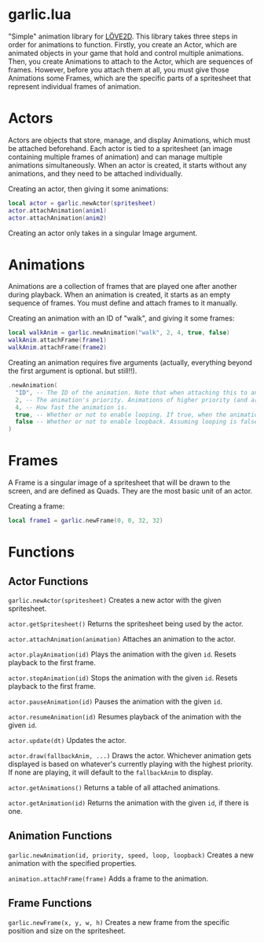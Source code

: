 # garlic.lua
"Simple" animation library for [LÖVE2D](https://love2d.org/).
This library takes three steps in order for animations to function. Firstly, you create an Actor, which are animated objects in your game that hold and control multiple animations. Then, you create Animations to attach to the Actor, which are sequences of frames. However, before you attach them at all, you must give those Animations some Frames, which are the specific parts of a spritesheet that represent individual frames of animation.

# Actors
Actors are objects that store, manage, and display Animations, which must be attached beforehand. Each actor is tied to a spritesheet (an image containing multiple frames of animation) and can manage multiple animations simultaneously. When an actor is created, it starts without any animations, and they need to be attached individually.

Creating an actor, then giving it some animations:
```lua
local actor = garlic.newActor(spritesheet)
actor.attachAnimation(anim1)
actor.attachAnimation(anim2)
```

Creating an actor only takes in a singular Image argument.

# Animations
Animations are a collection of frames that are played one after another during playback. When an animation is created, it starts as an empty sequence of frames. You must define and attach frames to it manually.

Creating an animation with an ID of "walk", and giving it some frames:
```lua
local walkAnim = garlic.newAnimation("walk", 2, 4, true, false)
walkAnim.attachFrame(frame1)
walkAnim.attachFrame(frame2)
```

Creating an animation requires five arguments (actually, everything beyond the first argument is optional. but still!!).
```lua
.newAnimation(
  "ID", -- The ID of the animation. Note that when attaching this to an actor, that there can't be another pre-existing animation of the same ID.
  2, -- The animation's priority. Animations of higher priority (and are playing) typically get drawn first before any others.
  4, -- How fast the animation is.
  true, -- Whether or not to enable looping. If true, when the animation ends, it will return to the first frame and continue playing.
  false -- Whether or not to enable loopback. Assuming looping is false, the animation will snap back to the first frame and stop playing once it has finished.
)
```

# Frames
A Frame is a singular image of a spritesheet that will be drawn to the screen, and are defined as Quads. They are the most basic unit of an actor.

Creating a frame:
```lua
local frame1 = garlic.newFrame(0, 0, 32, 32)
```

# Functions

## Actor Functions
```garlic.newActor(spritesheet)```
Creates a new actor with the given spritesheet.

```actor.getSpritesheet()```
Returns the spritesheet being used by the actor.

```actor.attachAnimation(animation)```
Attaches an animation to the actor.

```actor.playAnimation(id)```
Plays the animation with the given ```id```. Resets playback to the first frame.

```actor.stopAnimation(id)```
Stops the animation with the given ```id```. Resets playback to the first frame.

```actor.pauseAnimation(id)```
Pauses the animation with the given ```id```.

```actor.resumeAnimation(id)```
Resumes playback of the animation with the given ```id```.

```actor.update(dt)```
Updates the actor.

```actor.draw(fallbackAnim, ...)```
Draws the actor. Whichever animation gets displayed is based on whatever's currently playing with the highest priority. If none are playing, it will default to the ```fallbackAnim``` to display.

```actor.getAnimations()```
Returns a table of all attached animations.

```actor.getAnimation(id)```
Returns the animation with the given ```id```, if there is one.

## Animation Functions
```garlic.newAnimation(id, priority, speed, loop, loopback)```
Creates a new animation with the specified properties.

```animation.attachFrame(frame)```
Adds a frame to the animation.

## Frame Functions
```garlic.newFrame(x, y, w, h)```
Creates a new frame from the specific position and size on the spritesheet.
